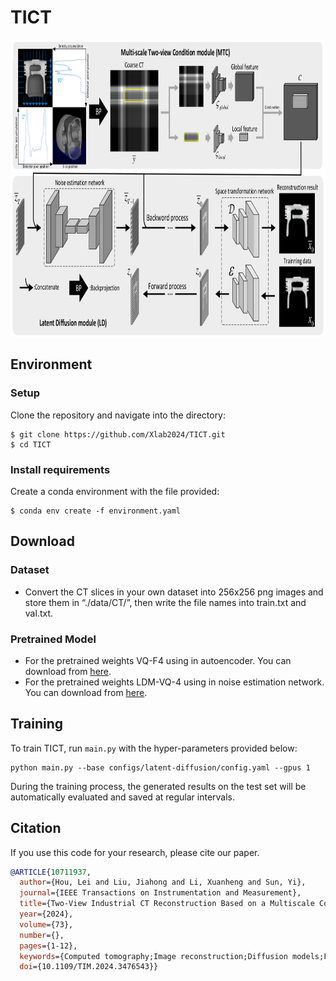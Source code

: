 
<!-- 关于本项目 -->
# TICT
<img src="images/TICT.png" alt="MvDeFormer-logo" width="833" height="475">

## Environment
### Setup
Clone the repository and navigate into the directory:
```
$ git clone https://github.com/Xlab2024/TICT.git
$ cd TICT
```

### Install requirements
Create a conda environment with the file provided:
```
$ conda env create -f environment.yaml
```
## Download
### Dataset
- Convert the CT slices in your own dataset into 256x256 png images and store them in “./data/CT/<dateset>”, then write the file names into train.txt and val.txt.

### Pretrained Model
- For the pretrained weights VQ-F4 using in autoencoder. You can download from <a href="https://ommer-lab.com/files/latent-diffusion/vq-f4.zip">here</a>.
- For the pretrained weights LDM-VQ-4 using in noise estimation network. You can download from <a href="https://ommer-lab.com/files/latent-diffusion/sr_bsr.zip">here</a>.
## Training
To train TICT, run `main.py` with the hyper-parameters provided below:
```
python main.py --base configs/latent-diffusion/config.yaml --gpus 1
```
During the training process, the generated results on the test set will be automatically evaluated and saved at regular intervals.

## Citation
If you use this code for your research, please cite our paper.

```bibtex
@ARTICLE{10711937,
  author={Hou, Lei and Liu, Jiahong and Li, Xuanheng and Sun, Yi},
  journal={IEEE Transactions on Instrumentation and Measurement}, 
  title={Two-View Industrial CT Reconstruction Based on a Multiscale Conditional Latent Diffusion Network}, 
  year={2024},
  volume={73},
  number={},
  pages={1-12},
  keywords={Computed tomography;Image reconstruction;Diffusion models;Feature extraction;Three-dimensional displays;Optimization;Noise;Shape;Generative adversarial networks;Reconstruction algorithms;Diffusion model;industrial defect detection;two-view computed tomography (CT) reconstruction},
  doi={10.1109/TIM.2024.3476543}}